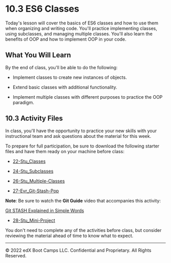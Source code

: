 # 10.3 ES6 Classes
Today's lesson will cover the basics of ES6 classes and how to use them when organizing and writing code. You'll practice implementing classes, using subclasses, and managing multiple classes. You'll also learn the benefits of OOP and how to implement OOP in your code.

## What You Will Learn
By the end of class, you'll be able to do the following:

* Implement classes to create new instances of objects.

* Extend basic classes with additional functionality.

* Implement multiple classes with different purposes to practice the OOP paradigm.

## 10.3 Activity Files
In class, you'll have the opportunity to practice your new skills with your instructional team and ask questions about the material for this week.

To prepare for full participation, be sure to download the following starter files and have them ready on your machine before class:

* [22-Stu_Classes](https://static.fullstack-bootcamp.com/lesson-files/10-OOP/22-Stu_Classes.zip)

* [24-Stu_Subclasses](https://static.fullstack-bootcamp.com/lesson-files/10-OOP/24-Stu_Subclasses.zip)

* [26-Stu_Multiple-Classes](https://static.fullstack-bootcamp.com/lesson-files/10-OOP/26-Stu_Multiple-Classes.zip)

* [27-Evr_Git-Stash-Pop](https://static.fullstack-bootcamp.com/lesson-files/10-OOP/27-Evr_Git-Stash-Pop.zip)

**Note**: Be sure to watch the **Git Guide** video that accompanies this activity:

[Git STASH Explained in Simple Words](https://www.youtube.com/watch?v=DeU6opFU_zw)

* [28-Stu_Mini-Project](https://static.fullstack-bootcamp.com/lesson-files/10-OOP/28-Stu_Mini-Project.zip)

You don't need to complete any of the activities before class, but consider reviewing the material ahead of time to know what to expect.

---
© 2022 edX Boot Camps LLC. Confidential and Proprietary. All Rights Reserved.